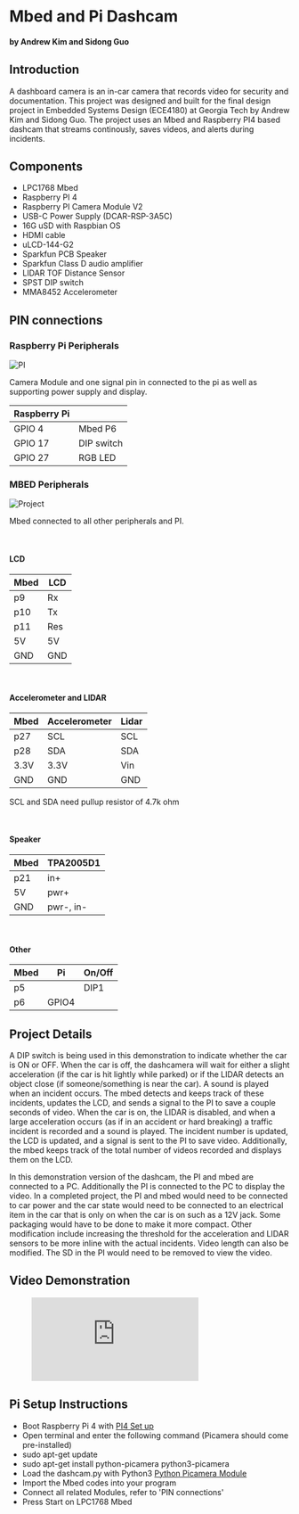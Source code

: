 
# Mbed and Pi Dashcam
#### by Andrew Kim and Sidong Guo

## Introduction
A dashboard camera is an in-car camera that records video for security and documentation. This project was designed and built for the final design project in Embedded Systems Design (ECE4180) at Georgia Tech by Andrew Kim and Sidong Guo. The project uses an Mbed and Raspberry PI4 based dashcam that streams continously, saves videos, and alerts during incidents. 

## Components
* LPC1768 Mbed 
* Raspberry PI 4 
* Raspberry PI Camera Module V2
* USB-C Power Supply (DCAR-RSP-3A5C)
* 16G uSD with Raspbian OS 
* HDMI cable
* uLCD-144-G2
* Sparkfun PCB Speaker 
* Sparkfun Class D audio amplifier 
* LIDAR TOF Distance Sensor
* SPST DIP switch
* MMA8452 Accelerometer

## PIN connections
### Raspberry Pi Peripherals 
<img src="https://user-images.githubusercontent.com/82831509/116631723-8f6a7400-a923-11eb-97dc-e1964e7295b3.jpg" alt="PI" style="width:4
00px;"/>
<p>Camera Module and one signal pin in connected to the pi as well as supporting power supply and display.</p>

|Raspberry Pi|            |
|------------|------------|
|  GPIO 4    | Mbed P6    | 
|  GPIO 17   | DIP switch |
|  GPIO 27   | RGB LED    |
<p></p>

### MBED Peripherals
<img src="https://user-images.githubusercontent.com/82831509/116728394-da33cc80-a9b3-11eb-926d-bfd39d7cca04.jpg" alt="Project" style="width:4
00px;"/>
<p>Mbed connected to all other peripherals and PI.</p>
<br>

#### LCD
|Mbed  | LCD |
|----- |-----|
| p9   | Rx  |
| p10  | Tx  |
| p11  | Res |
| 5V   | 5V  |
| GND  | GND |
<br>

#### Accelerometer and LIDAR
|Mbed  |Accelerometer | Lidar |
|----- |--------------|-------|
| p27  |SCL           | SCL   |
| p28  |SDA           | SDA   |
| 3.3V |3.3V          | Vin   |
| GND  | GND          | GND   |
<p>SCL and SDA need pullup resistor of 4.7k ohm</p>
<br>

#### Speaker
|Mbed  | TPA2005D1 |
|----- |-----------|
| p21  | in+       |
| 5V   | pwr+      |
| GND  | pwr-, in- |
<br>

#### Other
|Mbed  | Pi    | On/Off |
|------|-------|--------|
| p5   |       | DIP1   |
| p6   | GPIO4 |        |

## Project Details
<p>A DIP switch is being used in this demonstration to indicate whether the car is ON or OFF. When the car is off, the dashcamera will wait for either a slight acceleration (if the car is hit lightly while parked) or if the LIDAR detects an object close (if someone/something is near the car). A sound is played when an incident occurs. The mbed detects and keeps track of these incidents, updates the LCD, and sends a signal to the PI to save a couple seconds of video. When the car is on, the LIDAR is disabled, and when a large acceleration occurs (as if in an accident or hard breaking) a traffic incident is recorded and a sound is played. The incident number is updated, the LCD is updated, and a signal is sent to the PI to save video. Additionally, the mbed keeps track of the total number of videos recorded and displays them on the LCD.</p>

<p>In this demonstration version of the dashcam, the PI and mbed are connected to a PC. Additionally the PI is connected to the PC to display the video. In a completed project, the PI and mbed would need to be connected to car power and the car state would need to be connected to an electrical item in the car that is only on when the car is on such as a 12V jack. Some packaging would have to be done to make it more compact. Other modification include increasing the threshold for the acceleration and LIDAR sensors to be more inline with the actual incidents. Video length can also be modified. The SD in the PI would need to be removed to view the video.</p>

## Video Demonstration
<figure class="video_container">
  <iframe src="https://youtu.be/YxSZItViBIs" frameborder="0" allowfullscreen="true"> </iframe>
</figure>

## Pi Setup Instructions
* Boot Raspberry Pi 4 with [PI4 Set up](https://www.raspberrypi.org/documentation/installation/installing-images/README.md)
* Open terminal and enter the following command (Picamera should come pre-installed) 
* sudo apt-get update
* sudo apt-get install python-picamera python3-picamera
* Load the dashcam.py with Python3 
[Python Picamera Module](https://picamera.readthedocs.io/en/release-1.13/recipes1.html#recording-to-a-circular-stream)
* Import the Mbed codes into your program
* Connect all related Modules, refer to 'PIN connections'
* Press Start on LPC1768 Mbed 
